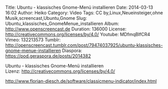 Title: Ubuntu - klassisches Gnome-Menü installieren
Date: 2014-03-13 16:02
Author: Heiko
Category: Video
Tags: CC by,Linux,Neueinsteiger,ohne Musik,screencast,Ubuntu,Gnome
Slug: Ubuntu_klassisches_GnomeMenue_installieren
Album: http://www.openscreencast.de
Duration: 136000
License: http://creativecommons.org/licenses/by/4.0/
Youtube: MDfmqBlfCR4
Vimeo: 132213573
Tumblr: http://openscreencast.tumblr.com/post/79474037925/ubuntu-klassisches-gnome-menue-installieren
Diaspora: https://pod.geraspora.de/posts/2014382

Ubuntu - klassisches Gnome-Menü installieren  
Lizenz: <http://creativecommons.org/licenses/by/4.0/>  
  
<http://www.florian-diesch.de/software/classicmenu-indicator/index.html>

